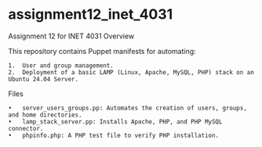 # assignment12_inet_4031
Assignment 12 for INET 4031
Overview

This repository contains Puppet manifests for automating:

	1.	User and group management.
	2.	Deployment of a basic LAMP (Linux, Apache, MySQL, PHP) stack on an Ubuntu 24.04 Server.
Files

	•	server_users_groups.pp: Automates the creation of users, groups, and home directories.
	•	lamp_stack_server.pp: Installs Apache, PHP, and PHP MySQL connector.
	•	phpinfo.php: A PHP test file to verify PHP installation.
